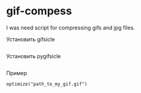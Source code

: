 # gif-compess
I was need script for compressing gifs and jpg files.

Установить gifsicle
```sudo apt-get install gifsicle
```
Установить pygifsicle
```pip install pygifsicle
```
Пример
```from pygifsicle import optimize
optimize("path_to_my_gif.gif")
```
